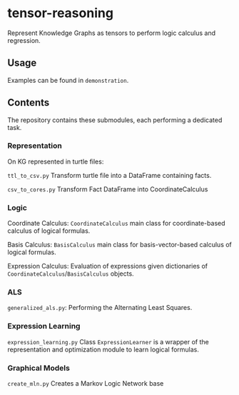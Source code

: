 # tensor-reasoning

Represent Knowledge Graphs as tensors to perform logic calculus and regression.

## Usage

Examples can be found in `demonstration`.

## Contents

The repository contains these submodules, each performing a dedicated task.

### Representation

On KG represented in turtle files:

`ttl_to_csv.py` Transform turtle file into a DataFrame containing facts.

`csv_to_cores.py` Transform Fact DataFrame into CoordinateCalculus 

### Logic

Coordinate Calculus: `CoordinateCalculus` main class for coordinate-based calculus of logical formulas.

Basis Calculus: `BasisCalculus` main class for basis-vector-based calculus of logical formulas.

Expression Calculus: Evaluation of expressions given dictionaries of `CoordinateCalculus`/`BasisCalculus` objects.

### ALS

`generalized_als.py`: Performing the Alternating Least Squares.

### Expression Learning

`expression_learning.py` Class `ExpressionLearner` is a wrapper of the representation and optimization module to learn logical formulas.

### Graphical Models

`create_mln.py` Creates a Markov Logic Network base